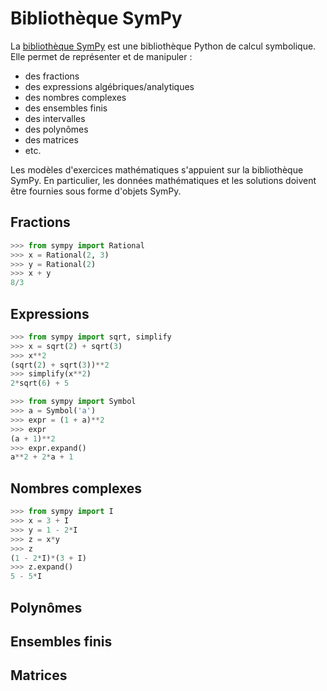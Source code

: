 # Bibliothèque SymPy

La [bibliothèque SymPy](https://www.sympy.org) est une bibliothèque Python de calcul symbolique. Elle permet de représenter et de manipuler :

  * des fractions
  * des expressions algébriques/analytiques
  * des nombres complexes
  * des ensembles finis
  * des intervalles
  * des polynômes
  * des matrices
  * etc.

Les modèles d'exercices mathématiques s'appuient sur la bibliothèque SymPy. En particulier, les données mathématiques et les solutions doivent être fournies sous forme d'objets SymPy.

## Fractions

```python
>>> from sympy import Rational
>>> x = Rational(2, 3)
>>> y = Rational(2)
>>> x + y
8/3
```

## Expressions

```python
>>> from sympy import sqrt, simplify
>>> x = sqrt(2) + sqrt(3)
>>> x**2
(sqrt(2) + sqrt(3))**2
>>> simplify(x**2)
2*sqrt(6) + 5
```

```python
>>> from sympy import Symbol
>>> a = Symbol('a')
>>> expr = (1 + a)**2
>>> expr
(a + 1)**2
>>> expr.expand()
a**2 + 2*a + 1
```

## Nombres complexes

```python
>>> from sympy import I
>>> x = 3 + I
>>> y = 1 - 2*I
>>> z = x*y
>>> z
(1 - 2*I)*(3 + I)
>>> z.expand()
5 - 5*I
```

## Polynômes

## Ensembles finis

## Matrices
